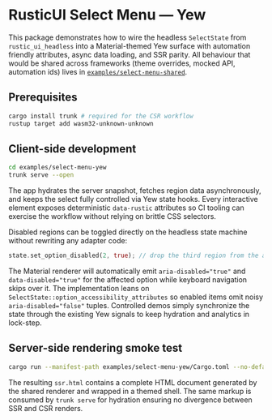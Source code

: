 # RusticUI Select Menu — Yew

This package demonstrates how to wire the headless `SelectState` from
`rustic_ui_headless` into a Material-themed Yew surface with automation friendly
attributes, async data loading, and SSR parity. All behaviour that would be
shared across frameworks (theme overrides, mocked API, automation ids) lives in
[`examples/select-menu-shared`](../select-menu-shared).

## Prerequisites

```bash
cargo install trunk # required for the CSR workflow
rustup target add wasm32-unknown-unknown
```

## Client-side development

```bash
cd examples/select-menu-yew
trunk serve --open
```

The app hydrates the server snapshot, fetches region data asynchronously, and
keeps the select fully controlled via Yew state hooks. Every interactive element
exposes deterministic `data-rustic` attributes so CI tooling can exercise
the workflow without relying on brittle CSS selectors.

Disabled regions can be toggled directly on the headless state machine without
rewriting any adapter code:

```rust
state.set_option_disabled(2, true); // drop the third region from the active list
```

The Material renderer will automatically emit `aria-disabled="true"` and
`data-disabled="true"` for the affected option while keyboard navigation skips
over it. The implementation leans on
`SelectState::option_accessibility_attributes` so enabled items omit noisy
`aria-disabled="false"` tuples. Controlled demos simply synchronize the state
through the existing Yew signals to keep hydration and analytics in lock-step.

## Server-side rendering smoke test

```bash
cargo run --manifest-path examples/select-menu-yew/Cargo.toml --no-default-features --features ssr > ssr.html
```

The resulting `ssr.html` contains a complete HTML document generated by the
shared renderer and wrapped in a themed shell. The same markup is consumed by
`trunk serve` for hydration ensuring no divergence between SSR and CSR renders.
